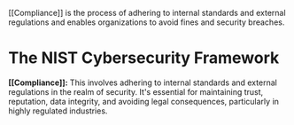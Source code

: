[[Compliance]] is the process of adhering to internal standards and external regulations and enables organizations to avoid fines and security breaches.

# The NIST Cybersecurity Framework

**[[Compliance]]:** This involves adhering to internal standards and external regulations in the realm of security. It's essential for maintaining trust, reputation, data integrity, and avoiding legal consequences, particularly in highly regulated industries.